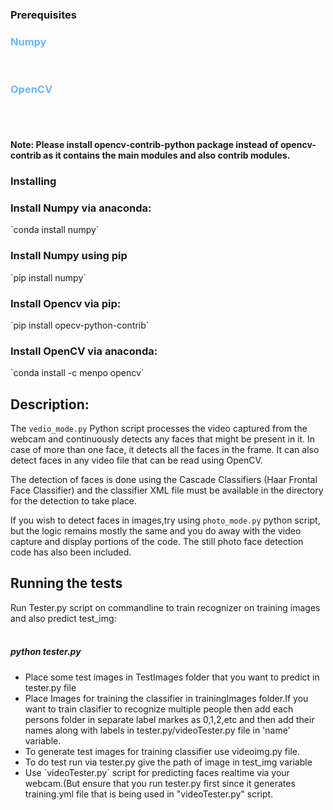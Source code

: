 

### Prerequisites

<span style="color:#6cb6ff;">
  <h3> Numpy</h3>
</span><br>
<span style="color:#6cb6ff;">
  <h3> OpenCV</h3>
</span><br><br>

#### Note: Please install opencv-contrib-python package instead of opencv-contrib as it contains the main modules and also contrib modules.

### Installing

<h3>Install Numpy via anaconda:</h3>
        `conda install numpy`
<br>
<h3>Install Numpy using pip</h3>
        `pip install numpy`
<br>
<h3>Install Opencv via pip:</h3>
        `pip install opecv-python-contrib`
<br>
<h3>Install OpenCV via anaconda:</h3>
        `conda install -c menpo opencv`

## Description:
The `vedio_mode.py` Python script processes the video captured from the webcam and continuously detects any faces that might be present in it. In case of more than one face, it detects all the faces in the frame. It can also detect faces in any video file that can be read using OpenCV.

The detection of faces is done using the Cascade Classifiers (Haar Frontal Face Classifier) and the classifier XML file must be available in the directory for the detection to take place.

If you wish to detect faces in images,try using `photo_mode.py` python script, but the logic remains mostly the same and you do away with the video capture and display portions of the code. The still photo face detection code has also been included. 

## Running the tests

Run Tester.py script on commandline to train recognizer on training images and also predict test_img:<br><br>
##### python tester.py
<ul>
<li>Place some test images in TestImages folder that you want to predict  in tester.py file</br></li>
<li>Place Images for training the classifier in trainingImages folder.If you want to train clasifier to recognize multiple people then add each persons folder in separate label markes as 0,1,2,etc and then add their names along with labels in tester.py/videoTester.py file in 'name' variable.</br></li>
<li>To generate test images for training classifier use videoimg.py file.</br></li>
<li>To do test run via tester.py give the path of image in test_img variable</br></li>
<li>Use `videoTester.py` script for predicting faces realtime via your webcam.(But ensure that you run tester.py first since it generates training.yml file that is being used in "videoTester.py" script.</li>




